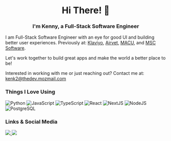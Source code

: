 <h1 align="center">
  Hi There! 👋
</h1>

<h3 align="center">
  I'm Kenny, a Full-Stack Software Engineer
</h3>

I am Full-Stack Software Engineer with an eye for good UI and building better user experiences. Previously at: <a href="https://klaviyo.com/" target="_blank">Klaviyo</a>, <a href="https://airvet.com" target="_blank">Airvet</a>, <a href="https://macu.com" target="_blank">MACU</a>, and <a href="https://hexagon.com/company/divisions/manufacturing-intelligence/msc-software" target="_blank">MSC Software</a>.

Let's work together to build great apps and make the world a better place to be!

Interested in working with me or just reaching out? Contact me at: <a href="mailto:kenk2@thedev.mozmail.com">kenk2@thedev.mozmail.com</a>

### Things I Love Using

![Python](https://img.shields.io/badge/python-3670A0?style=for-the-badge&logo=python&logoColor=ffdd54)
![JavaScript](https://img.shields.io/badge/JavaScript-323330?style=for-the-badge&logo=javascript&logoColor=F7DF1E)
![TypeScript](https://img.shields.io/badge/TypeScript-007ACC?style=for-the-badge&logo=typescript&logoColor=white)
![React](https://img.shields.io/badge/React-20232A?style=for-the-badge&logo=react&logoColor=61DAFB)
![NextJS](https://img.shields.io/badge/next.js-000000?style=for-the-badge&logo=nextdotjs&logoColor=white)
![NodeJS](https://img.shields.io/badge/Node.js-339933?style=for-the-badge&logo=nodedotjs&logoColor=white)
![PostgreSQL](https://img.shields.io/badge/PostgreSQL-316192?style=for-the-badge&logo=postgresql&logoColor=white)

### Links & Social Media

<a href="https://linkedin.com/in/kenk-9cfn483/">
  <img src="https://img.shields.io/badge/LinkedIn-0077B5?style=for-the-badge&logo=linkedin"/>
</a>
<a href="https://leetcode.com/kenk2/">
  <img src="https://img.shields.io/badge/-LeetCode-FFA116?style=for-the-badge&logo=LeetCode"/>
</a>





